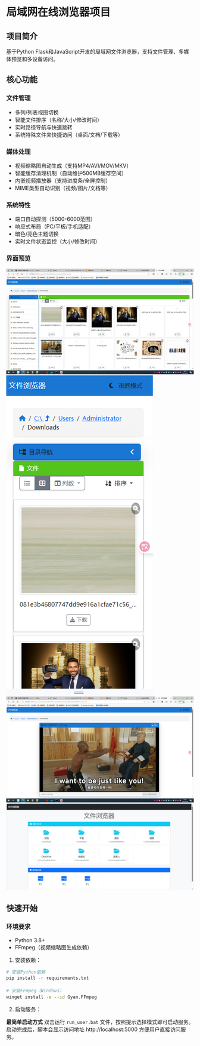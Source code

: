 # 局域网在线浏览器项目
## 项目简介
基于Python Flask和JavaScript开发的局域网文件浏览器，支持文件管理、多媒体预览和多设备访问。

## 核心功能

### 文件管理
- 多列/列表视图切换
- 智能文件排序（名称/大小/修改时间）
- 实时路径导航与快速跳转
- 系统特殊文件夹快捷访问（桌面/文档/下载等）

### 媒体处理
- 视频缩略图自动生成（支持MP4/AVI/MOV/MKV）
- 智能缓存清理机制（自动维护500MB缓存空间）
- 内嵌视频播放器（支持进度条/全屏控制）
- MIME类型自动识别（视频/图片/文档等）

### 系统特性
- 端口自动探测（5000-6000范围）
- 响应式布局（PC/平板/手机适配）
- 暗色/亮色主题切换
- 实时文件状态监控（大小/修改时间）

### 界面预览
![文件浏览视图](./docs/Preview/文件浏览视图.png)
![移动端界面](./docs/Preview/移动端.png)
![视频播放视图](./docs/Preview/视频视图.png)
![首页截图](./docs/Preview/首页截图.png)

## 快速开始

### 环境要求
- Python 3.8+
- FFmpeg（视频缩略图生成依赖）

1. 安装依赖：
```bash
# 安装Python依赖
pip install -r requirements.txt

# 安装FFmpeg（Windows）
winget install -e --id Gyan.FFmpeg
```

2. 启动服务：

**最简单启动方式**
双击运行 `run_user.bat` 文件，按照提示选择模式即可启动服务。
启动完成后，脚本会显示访问地址 http://localhost:5000 方便用户直接访问服务。